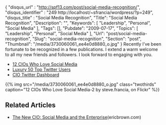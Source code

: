 {
	"disqus_url" : "http://spf13.com/post/social-media-recognition/",
	"disqus_identifier" : "249 http://localhost/~sfrancia/wordpress/?p=249",
	"disqus_title" : "Social Media Recognition",
	"Title": "Social Media Recognition",
	"Description": "",
	"Keywords": [
		"Leadership",
		"Personal",
		"Social Media"
	],
	"Tags": [],
	"Pubdate": "2009-07-17",
	"Topics": [
		"Leadership",
		"Personal",
		"Social Media"
	],
	"Url": "post/social-media-recognition",
	"Slug": "social-media-recognition",
	"Section": "post",
	"Thumbnail": "/media/3730060061_ee4e0d8880_o.jpg"
}
Recently I’ve been fortunate to be recognized in a few publications.
I extend a warm welcome to all my new friends and followers. I look
forward to engaging with you.

-   [12 CIOs Who Love Social
    Media](http://www.ciozone.com/index.php/Career/12-CIOs-Who-Love-Social-Media.html%20)
-   [Luxury 50 Top Twitter
    Users](http://mosnarcommunications.blogspot.com/2009/06/luxury-50-top-twitter-users.html)
-   [CIO Twitter
    Dashboard](http://www.ciodashboard.com/cio-twitter-dashboard/)


{{% img src="/media/3730060061_ee4e0d8880_o.jpg" class="twothirds" caption="12 CIOs Who Love Social Media-2 by steve.francia, on Flickr" %}}


## Related Articles

-   [The New CIO: Social Media and the
    Enterprise](http://ericbrown.com/the-new-cio-social-media-the-enterprise.htm/trackback)(ericbrown.com)

